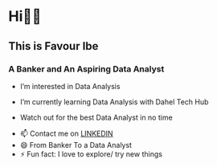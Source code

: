 # Hi🙋‍♀️
## This is Favour Ibe
### A Banker and An Aspiring Data Analyst
 -   I’m interested in Data Analysis 
 +   I’m currently learning Data Analysis with Dahel Tech Hub
 *   Watch out for the best Data Analyst in no time
- 📫 Contact me on [LINKEDIN](https://www.linkedin.com/in/favour-chibuike-06a208284?um_source=share&utm_campaign=share_via&utm_content=profile&utm_medium=ios_app)
- 😄 From Banker To a Data Analyst 
- ⚡ Fun fact: I love to explore/ try new things 

<!---
Favour-ibe/Favour-ibe is a ✨ special ✨ repository because its `README.md` (this file) appears on your GitHub profile.
You can click the Preview link to take a look at your changes.
--->
